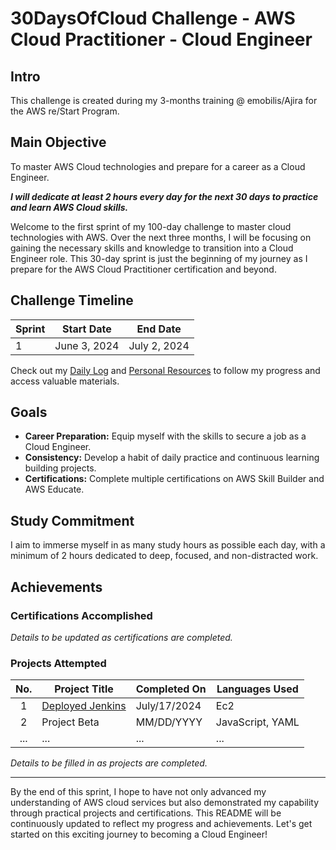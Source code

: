 # 30DaysOfCloud Challenge - AWS Cloud Practitioner - Cloud Engineer

## Intro

This challenge is created during my 3-months training @ emobilis/Ajira for the AWS re/Start Program.

## Main Objective

To master AWS Cloud technologies and prepare for a career as a Cloud Engineer.

***I will dedicate at least 2 hours every day for the next 30 days to practice and learn AWS Cloud skills.***

Welcome to the first sprint of my 100-day challenge to master cloud technologies with AWS. Over the next three months, I will be focusing on gaining the necessary skills and knowledge to transition into a Cloud Engineer role. This 30-day sprint is just the beginning of my journey as I prepare for the AWS Cloud Practitioner certification and beyond.

## Challenge Timeline

| Sprint | Start Date | End Date |
| ------ | ---------- | -------- |
| 1      | June 3, 2024 | July 2, 2024 |

Check out my [Daily Log](https://github.com/0tieno/30DaysOfCloud/blob/main/DailyLog.md) and [Personal Resources](https://github.com/0tieno/30DaysOfCloud/blob/main/Resources.md) to follow my progress and access valuable materials.

## Goals

- **Career Preparation:** Equip myself with the skills to secure a job as a Cloud Engineer.
- **Consistency:** Develop a habit of daily practice and continuous learning building projects.
- **Certifications:** Complete multiple certifications on AWS Skill Builder and AWS Educate.

## Study Commitment

I aim to immerse myself in as many study hours as possible each day, with a minimum of 2 hours dedicated to deep, focused, and non-distracted work.

## Achievements

### Certifications Accomplished

*Details to be updated as certifications are completed.*

### Projects Attempted

| No. | Project Title | Completed On | Languages Used |
| :-: | ------------- | ------------ | -------------- |
| 1   | [Deployed Jenkins](https://github.com/0tieno/30DaysOfCloud/blob/main/images/jenkinsDeployed.png) | July/17/2024   | Ec2   |
| 2   | Project Beta  | MM/DD/YYYY   | JavaScript, YAML|
| ... | ...           | ...          | ...            |

*Details to be filled in as projects are completed.*

---

By the end of this sprint, I hope to have not only advanced my understanding of AWS cloud services but also demonstrated my capability through practical projects and certifications. This README will be continuously updated to reflect my progress and achievements. Let's get started on this exciting journey to becoming a Cloud Engineer!
